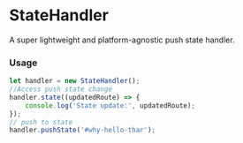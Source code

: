 # StateHandler
A super lightweight and platform-agnostic push state handler.

### Usage
```js
let handler = new StateHandler();
//Access push state change
handler.state((updatedRoute) => {
	console.log('State update:', updatedRoute);
});
// push to state
handler.pushState('#why-hello-thar');
```
